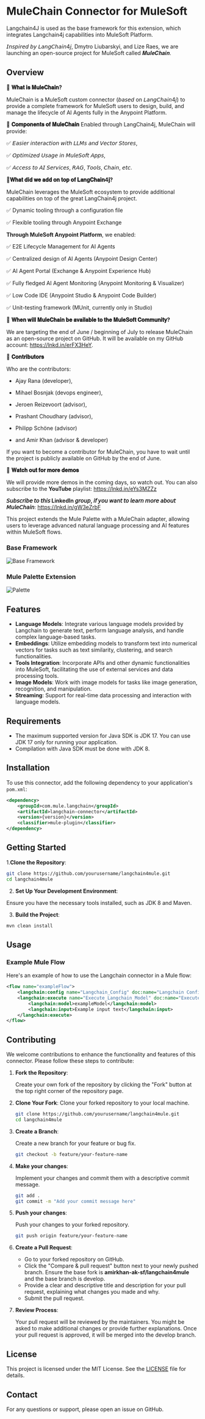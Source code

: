 # MuleChain Connector for MuleSoft

Langchain4J is used as the base framework for this extension, which integrates Langchain4j capabilities into MuleSoft Platform.

𝘐𝘯𝘴𝘱𝘪𝘳𝘦𝘥 𝘣𝘺 𝘓𝘢𝘯𝘨𝘊𝘩𝘢𝘪𝘯4𝘫, Dmytro Liubarskyi, and Lize Raes, we are launching an open-source project for MuleSoft called 𝑴𝒖𝒍𝒆𝑪𝒉𝒂𝒊𝒏. 

## Overview

 🚩 **𝐖𝐡𝐚𝐭 𝐢𝐬 𝐌𝐮𝐥𝐞𝐂𝐡𝐚𝐢𝐧?**

MuleChain is a MuleSoft custom connector (𝘣𝘢𝘴𝘦𝘥 on 𝘓𝘢𝘯𝘨𝘊𝘩𝘢𝘪𝘯4𝘫) to provide a complete framework for MuleSoft users to design, build, and manage the lifecycle of AI Agents fully in the Anypoint Platform. 

📌 **𝐂𝐨𝐦𝐩𝐨𝐧𝐞𝐧𝐭𝐬 𝐨𝐟 𝐌𝐮𝐥𝐞𝐂𝐡𝐚𝐢𝐧**
Enabled through LangChain4j, MuleChain will provide:

✅ 𝘌𝘢𝘴𝘪𝘦𝘳 𝘪𝘯𝘵𝘦𝘳𝘢𝘤𝘵𝘪𝘰𝘯 𝘸𝘪𝘵𝘩 𝘓𝘓𝘔𝘴 𝘢𝘯𝘥 𝘝𝘦𝘤𝘵𝘰𝘳 𝘚𝘵𝘰𝘳𝘦𝘴, 

✅ 𝘖𝘱𝘵𝘪𝘮𝘪𝘻𝘦𝘥 𝘜𝘴𝘢𝘨𝘦 𝘪𝘯 𝘔𝘶𝘭𝘦𝘚𝘰𝘧𝘵 𝘈𝘱𝘱𝘴, 

✅ 𝘈𝘤𝘤𝘦𝘴𝘴 𝘵𝘰 𝘈𝘐 𝘚𝘦𝘳𝘷𝘪𝘤𝘦𝘴, 𝘙𝘈𝘎, 𝘛𝘰𝘰𝘭𝘴, 𝘊𝘩𝘢𝘪𝘯, 𝘦𝘵𝘤.


🔀**𝐖𝐡𝐚𝐭 𝐝𝐢𝐝 𝐰𝐞 𝐚𝐝𝐝 𝐨𝐧 𝐭𝐨𝐩 𝐨𝐟 𝐋𝐚𝐧𝐠𝐂𝐡𝐚𝐢𝐧4𝐣?**

MuleChain leverages the MuleSoft ecosystem to provide additional capabilities on top of the great LangChain4j project. 

✅ Dynamic tooling through a configuration file

✅ Flexible tooling through Anypoint Exchange

**Through MuleSoft Anypoint Platform**, we enabled:

✅ E2E Lifecycle Management for AI Agents

✅ Centralized design of AI Agents (Anypoint Design Center)

✅ AI Agent Portal (Exchange & Anypoint Experience Hub)

✅ Fully fledged AI Agent Monitoring (Anypoint Monitoring & Visualizer)

✅ Low Code IDE (Anypoint Studio & Anypoint Code Builder)

✅ Unit-testing framework (MUnit, currently only in Studio)


🔐 **𝐖𝐡𝐞𝐧 𝐰𝐢𝐥𝐥 𝐌𝐮𝐥𝐞𝐂𝐡𝐚𝐢𝐧 𝐛𝐞 𝐚𝐯𝐚𝐢𝐥𝐚𝐛𝐥𝐞 𝐭𝐨 𝐭𝐡𝐞 𝐌𝐮𝐥𝐞𝐒𝐨𝐟𝐭 𝐂𝐨𝐦𝐦𝐮𝐧𝐢𝐭𝐲?**

We are targeting the end of June / beginning of July to release MuleChain as an open-source project on GitHub. It will be available on my GitHub account: https://lnkd.in/erFX3HeY. 


 👻 **𝐂𝐨𝐧𝐭𝐫𝐢𝐛𝐮𝐭𝐨𝐫𝐬**

Who are the contributors: 

- Ajay Rana (developer), 

- Mihael Bosnjak (devops engineer), 

- Jeroen Reizevoort (advisor), 

- Prashant Choudhary (advisor), 

- Philipp Schöne (advisor)

- and Amir Khan (advisor & developer)

If you want to become a contributor for MuleChain, you have to wait until the project is publicly available on GitHub by the end of June. 

🎥 **𝐖𝐚𝐭𝐜𝐡 𝐨𝐮𝐭 𝐟𝐨𝐫 𝐦𝐨𝐫𝐞 𝐝𝐞𝐦𝐨𝐬**

We will provide more demos in the coming days, so watch out. You can also subscribe to the **YouTube** playlist: https://lnkd.in/eYs3MZZz

**𝘚𝘶𝘣𝘴𝘤𝘳𝘪𝘣𝘦 𝘵𝘰 𝘵𝘩𝘪𝘴 LinkedIn 𝘨𝘳𝘰𝘶𝘱, 𝘪𝘧 𝘺𝘰𝘶 𝘸𝘢𝘯𝘵 𝘵𝘰 𝘭𝘦𝘢𝘳𝘯 𝘮𝘰𝘳𝘦 𝘢𝘣𝘰𝘶𝘵 𝘔𝘶𝘭𝘦𝘊𝘩𝘢𝘪𝘯**: https://lnkd.in/gW3eZrbF


This project extends the Mule Palette with a MuleChain adapter, allowing users to leverage advanced natural language processing and AI features within MuleSoft flows.

### Base Framework

![Base Framework](assets/connector_overview.png)

### Mule Palette Extension

![Palette](assets/connector_operations.png)

## Features

- **Language Models**: Integrate various language models provided by Langchain to generate text, perform language analysis, and handle complex language-based tasks.
- **Embeddings**: Utilize embedding models to transform text into numerical vectors for tasks such as text similarity, clustering, and search functionalities.
- **Tools Integration**: Incorporate APIs and other dynamic functionalities into MuleSoft, facilitating the use of external services and data processing tools.
- **Image Models**: Work with image models for tasks like image generation, recognition, and manipulation.
- **Streaming**: Support for real-time data processing and interaction with language models.

## Requirements

- The maximum supported version for Java SDK is JDK 17. You can use JDK 17 only for running your application.
- Compilation with Java SDK must be done with JDK 8.

## Installation

To use this connector, add the following dependency to your application's `pom.xml`:

```xml
<dependency>
    <groupId>com.mule.langchain</groupId>
    <artifactId>langchain-connector</artifactId>
    <version>{version}</version>
    <classifier>mule-plugin</classifier>
</dependency>
```

## Getting Started

1.**Clone the Repository**:

```bash
git clone https://github.com/yourusername/langchain4mule.git
cd langchain4mule
```

2. **Set Up Your Development Environment**:

Ensure you have the necessary tools installed, such as JDK 8 and Maven.

3. **Build the Project**:

```bash
mvn clean install
```

## Usage

### Example Mule Flow

Here's an example of how to use the Langchain connector in a Mule flow:

```xml
<flow name="exampleFlow">
    <langchain:config name="Langchain_Config" doc:name="Langchain Config"/>
    <langchain:execute name="Execute_Langchain_Model" doc:name="Execute Langchain Model">
        <langchain:model>exampleModel</langchain:model>
        <langchain:input>Example input text</langchain:input>
    </langchain:execute>
</flow>
```

## Contributing

We welcome contributions to enhance the functionality and features of this connector. Please follow these steps to contribute:

1. **Fork the Repository**:

   Create your own fork of the repository by clicking the "Fork" button at the top right corner of the repository page.

2. **Clone Your Fork**: Clone your forked repository to your local machine.
   ```bash
   git clone https://github.com/yourusername/langchain4mule.git
   cd langchain4mule
   ```
3. **Create a Branch**:

   Create a new branch for your feature or bug fix.

   ```bash
   git checkout -b feature/your-feature-name
   ```

4. **Make your changes**:

   Implement your changes and commit them with a descriptive commit message.

   ```bash
   git add .
   git commit -m "Add your commit message here"
   ```

5. **Push your changes**:

   Push your changes to your forked repository.

   ```bash
   git push origin feature/your-feature-name
   ```

6. **Create a Pull Request**:

   - Go to your forked repository on GitHub.
   - Click the "Compare & pull request" button next to your newly pushed branch.
     Ensure the base fork is **amirkhan-ak-sf/langchain4mule** and the base branch is develop.
   - Provide a clear and descriptive title and description for your pull request, explaining what changes you made and why.
   - Submit the pull request.

7. **Review Process**:

   Your pull request will be reviewed by the maintainers. You might be asked to make additional changes or provide further explanations.
   Once your pull request is approved, it will be merged into the develop branch.

## License

This project is licensed under the MIT License. See the [LICENSE](LICENSE) file for details.

## Contact

For any questions or support, please open an issue on GitHub.
